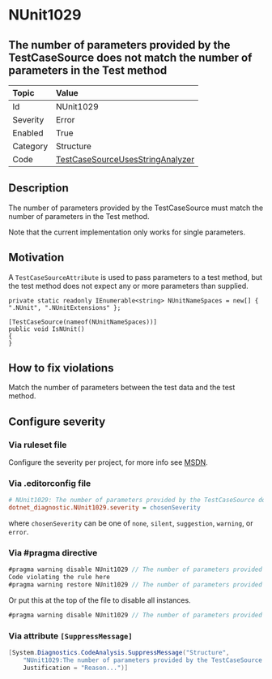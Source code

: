 # NUnit1029

## The number of parameters provided by the TestCaseSource does not match the number of parameters in the Test method

| Topic    | Value
| :--      | :--
| Id       | NUnit1029
| Severity | Error
| Enabled  | True
| Category | Structure
| Code     | [TestCaseSourceUsesStringAnalyzer](https://github.com/nunit/nunit.analyzers/blob/4.1.0/src/nunit.analyzers/TestCaseSourceUsage/TestCaseSourceUsesStringAnalyzer.cs)

## Description

The number of parameters provided by the TestCaseSource must match the number of parameters in the Test method.

Note that the current implementation only works for single parameters.

## Motivation

A `TestCaseSourceAttribute` is used to pass parameters to a test method, but the test method does not expect any or more
parameters than supplied.

```charp
private static readonly IEnumerable<string> NUnitNameSpaces = new[] { ".NUnit", ".NUnitExtensions" };

[TestCaseSource(nameof(NUnitNameSpaces))]
public void IsNUnit()
{
}
```

## How to fix violations

Match the number of parameters between the test data and the test method.

<!-- start generated config severity -->
## Configure severity

### Via ruleset file

Configure the severity per project, for more info see
[MSDN](https://learn.microsoft.com/en-us/visualstudio/code-quality/using-rule-sets-to-group-code-analysis-rules?view=vs-2022).

### Via .editorconfig file

```ini
# NUnit1029: The number of parameters provided by the TestCaseSource does not match the number of parameters in the Test method
dotnet_diagnostic.NUnit1029.severity = chosenSeverity
```

where `chosenSeverity` can be one of `none`, `silent`, `suggestion`, `warning`, or `error`.

### Via #pragma directive

```csharp
#pragma warning disable NUnit1029 // The number of parameters provided by the TestCaseSource does not match the number of parameters in the Test method
Code violating the rule here
#pragma warning restore NUnit1029 // The number of parameters provided by the TestCaseSource does not match the number of parameters in the Test method
```

Or put this at the top of the file to disable all instances.

```csharp
#pragma warning disable NUnit1029 // The number of parameters provided by the TestCaseSource does not match the number of parameters in the Test method
```

### Via attribute `[SuppressMessage]`

```csharp
[System.Diagnostics.CodeAnalysis.SuppressMessage("Structure",
    "NUnit1029:The number of parameters provided by the TestCaseSource does not match the number of parameters in the Test method",
    Justification = "Reason...")]
```
<!-- end generated config severity -->
